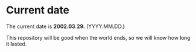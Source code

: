 # Current date

The current date is **2002.03.29.** (YYYY.MM.DD.)

This repository will be good when the world ends, so we will know how long it lasted.